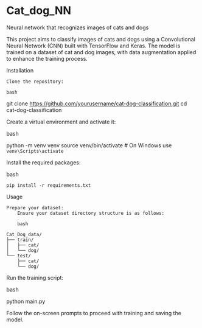 # Cat_dog_NN
Neural network that recognizes images of cats and dogs

This project aims to classify images of cats and dogs using a Convolutional Neural Network (CNN) built with TensorFlow and Keras. The model is trained on a dataset of cat and dog images, with data augmentation applied to enhance the training process.

Installation

    Clone the repository:

    bash

git clone https://github.com/yourusername/cat-dog-classification.git
cd cat-dog-classification

Create a virtual environment and activate it:

bash

python -m venv venv
source venv/bin/activate  # On Windows use `venv\Scripts\activate`

Install the required packages:

bash

    pip install -r requirements.txt

Usage

    Prepare your dataset:
        Ensure your dataset directory structure is as follows:

        bash

    Cat_Dog_data/
    ├── train/
    │   ├── cat/
    │   └── dog/
    └── test/
        ├── cat/
        └── dog/

Run the training script:

bash

python main.py

Follow the on-screen prompts to proceed with training and saving the model.